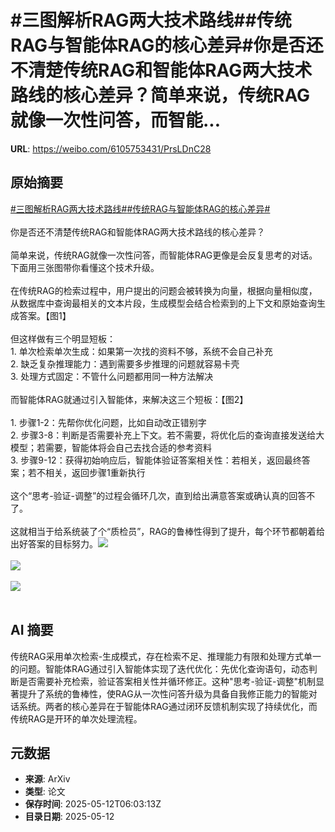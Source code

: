 # #三图解析RAG两大技术路线##传统RAG与智能体RAG的核心差异#你是否还不清楚传统RAG和智能体RAG两大技术路线的核心差异？简单来说，传统RAG就像一次性问答，而智能...

**URL**: https://weibo.com/6105753431/PrsLDnC28

## 原始摘要

<a href="https://m.weibo.cn/search?containerid=231522type%3D1%26t%3D10%26q%3D%23%E4%B8%89%E5%9B%BE%E8%A7%A3%E6%9E%90RAG%E4%B8%A4%E5%A4%A7%E6%8A%80%E6%9C%AF%E8%B7%AF%E7%BA%BF%23&amp;extparam=%23%E4%B8%89%E5%9B%BE%E8%A7%A3%E6%9E%90RAG%E4%B8%A4%E5%A4%A7%E6%8A%80%E6%9C%AF%E8%B7%AF%E7%BA%BF%23" data-hide=""><span class="surl-text">#三图解析RAG两大技术路线#</span></a><a href="https://m.weibo.cn/search?containerid=231522type%3D1%26t%3D10%26q%3D%23%E4%BC%A0%E7%BB%9FRAG%E4%B8%8E%E6%99%BA%E8%83%BD%E4%BD%93RAG%E7%9A%84%E6%A0%B8%E5%BF%83%E5%B7%AE%E5%BC%82%23&amp;extparam=%23%E4%BC%A0%E7%BB%9FRAG%E4%B8%8E%E6%99%BA%E8%83%BD%E4%BD%93RAG%E7%9A%84%E6%A0%B8%E5%BF%83%E5%B7%AE%E5%BC%82%23" data-hide=""><span class="surl-text">#传统RAG与智能体RAG的核心差异#</span></a><br><br>你是否还不清楚传统RAG和智能体RAG两大技术路线的核心差异？<br><br>简单来说，传统RAG就像一次性问答，而智能体RAG更像是会反复思考的对话。下面用三张图带你看懂这个技术升级。<br><br>在传统RAG的检索过程中，用户提出的问题会被转换为向量，根据向量相似度，从数据库中查询最相关的文本片段，生成模型会结合检索到的上下文和原始查询生成答案。【图1】<br><br>但这样做有三个明显短板：<br>1. 单次检索单次生成：如果第一次找的资料不够，系统不会自己补充<br>2. 缺乏复杂推理能力：遇到需要多步推理的问题就容易卡壳<br>3. 处理方式固定：不管什么问题都用同一种方法解决<br><br>而智能体RAG就通过引入智能体，来解决这三个短板：【图2】<br><br>1. 步骤1-2：先帮你优化问题，比如自动改正错别字<br>2. 步骤3-8：判断是否需要补充上下文。若不需要，将优化后的查询直接发送给大模型；若需要，智能体将会自己去找合适的参考资料<br>3. 步骤9-12：获得初始响应后，智能体验证答案相关性：若相关，返回最终答案；若不相关，返回步骤1重新执行<br><br>这个“思考-验证-调整”的过程会循环几次，直到给出满意答案或确认真的回答不了。<br><br>这就相当于给系统装了个“质检员”，RAG的鲁棒性得到了提升，每个环节都朝着给出好答案的目标努力。<img style="" src="https://tvax4.sinaimg.cn/large/006Fd7o3gy1i1clck8zh4g30zk0f6k3u.gif" referrerpolicy="no-referrer"><br><br><img style="" src="https://tvax1.sinaimg.cn/large/006Fd7o3gy1i1clct7zbrg30zk0oiarp.gif" referrerpolicy="no-referrer"><br><br><img style="" src="https://tvax4.sinaimg.cn/large/006Fd7o3gy1i1clcl0536g30ue0zknmg.gif" referrerpolicy="no-referrer"><br><br>

## AI 摘要

传统RAG采用单次检索-生成模式，存在检索不足、推理能力有限和处理方式单一的问题。智能体RAG通过引入智能体实现了迭代优化：先优化查询语句，动态判断是否需要补充检索，验证答案相关性并循环修正。这种"思考-验证-调整"机制显著提升了系统的鲁棒性，使RAG从一次性问答升级为具备自我修正能力的智能对话系统。两者的核心差异在于智能体RAG通过闭环反馈机制实现了持续优化，而传统RAG是开环的单次处理流程。

## 元数据

- **来源**: ArXiv
- **类型**: 论文
- **保存时间**: 2025-05-12T06:03:13Z
- **目录日期**: 2025-05-12
